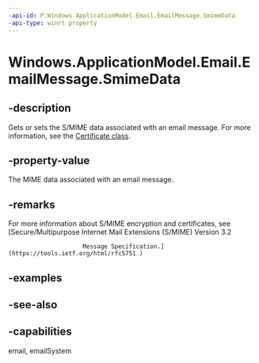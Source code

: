 ```yaml
---
-api-id: P:Windows.ApplicationModel.Email.EmailMessage.SmimeData
-api-type: winrt property
---
```


<!-- Property syntax
public Windows.Storage.Streams.IRandomAccessStreamReference SmimeData { get;  set; }
-->

# Windows.ApplicationModel.Email.EmailMessage.SmimeData

## -description
Gets or sets the S/MIME data associated with an email message. For more information, see the [Certificate class](/uwp/api/windows.security.cryptography.certificates.certificate).

## -property-value
The MIME data associated with an email message.

## -remarks
For more information about S/MIME encryption and certificates, see [Secure/Multipurpose Internet Mail Extensions (S/MIME) Version 3.2

                         Message Specification.](https://tools.ietf.org/html/rfc5751 )

## -examples

## -see-also

## -capabilities
email, emailSystem
